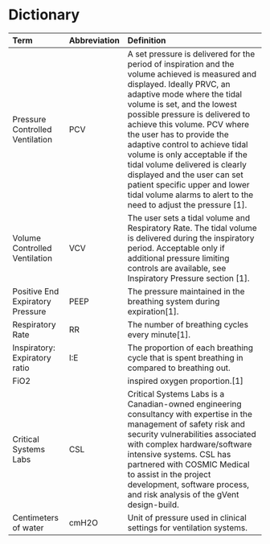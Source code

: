 # Dictionary

| Term |  Abbreviation | Definition |
| :--- | :-- | :--- |
| Pressure Controlled Ventilation | PCV | A set pressure is delivered for the period of inspiration and the volume achieved is measured and displayed. Ideally PRVC, an adaptive mode where the tidal volume is set, and the lowest possible pressure is delivered to achieve this volume. PCV where the user has to provide the adaptive control to achieve tidal volume is only acceptable if the tidal volume delivered is clearly displayed and the user can set patient specific upper and lower tidal volume alarms to alert to the need to adjust the pressure [1].
| Volume Controlled Ventilation | VCV | The user sets a tidal volume and Respiratory Rate. The tidal volume is delivered during the inspiratory period. Acceptable only if additional pressure limiting controls are available, see Inspiratory Pressure section [1].
| Positive End Expiratory Pressure | PEEP | The pressure maintained in the breathing system during expiration[1].
| Respiratory Rate | RR | The number of breathing cycles every minute[1].
| Inspiratory: Expiratory ratio | I:E | The proportion of each breathing cycle that is spent breathing in compared to breathing out.
| FiO2 | |  inspired oxygen proportion.[1]
| Critical Systems Labs | CSL | Critical Systems Labs is a Canadian-owned engineering consultancy with expertise in the management of safety risk and security vulnerabilities associated with complex hardware/software intensive systems. CSL has partnered with COSMIC Medical to assist in the project development, software process, and risk analysis of the gVent design-build. 
| Centimeters of water | cmH2O | Unit of pressure used in clinical settings for ventilation systems.